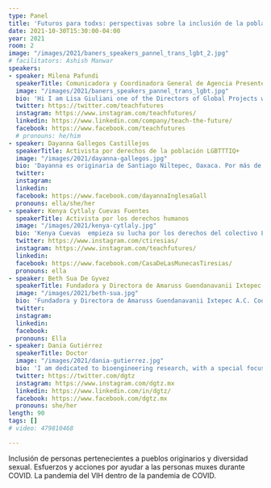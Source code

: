 ```yaml
---
type: Panel
title: 'Futuros para todxs: perspectivas sobre la inclusión de la población LGBTTTIQ+ desde las personas Trans y los pueblos indígenas'
date: 2021-10-30T15:30:00-04:00
year: 2021
room: 2
image: "/images/2021/baners_speakers_pannel_trans_lgbt_2.jpg"
# facilitators: Ashish Manwar
speakers:
- speaker: Milena Pafundi
  speakerTitle: Comunicadora y Coordinadora General de Agencia Presentes en México
  image: "/images/2021/baners_speakers_pannel_trans_lgbt.jpg"
  bio: 'Hi I am Lisa Giuliani one of the Directors of Global Projects with Teach the Future. Beginning in April of 2021 my team and I were selected to partner with the School of International Futures to create an award for youth titled Next Generation of Foresight Practitioners - Young Voices (NGFP - YV).  We found that there was a need to recognize and celebrate the next generation of changemakers who are taking action and leading the way to create a more sustainable world.'
  twitter: https://twitter.com/teachfutures
  instagram: https://www.instagram.com/teachfutures/
  linkedin: https://www.linkedin.com/company/teach-the-future/
  facebook: https://www.facebook.com/teachfutures
  # pronouns: he/him
- speaker: Dayanna Gallegos Castillejos
  speakerTitle: Activista por derechos de la población LGBTTTIQ+
  image: "/images/2021/dayanna-gallegos.jpg"
  bio: 'Dayanna es originaria de Santiago Niltepec, Oaxaca. Por más de cinco años ha trabajado como activista en la defensa de los derechos humanos de población LGBTTTIQ+ en la región del istmo de Tehuantepec Oaxaca. Durante el 2017 fue directora de la División Municipal de Diversidad Sexual Santiago Niltepec, Oaxaca. Dayanna es parte de la comunidad muxe y a través de las redes de apoyo que ha creado impulsa proyectos de nivel internacional y nacional para el empoderamiento de personas trans; asesoría, atención y capacitación en la lucha contra el VIH así como acompañamiento en casos de discriminación y exclusión.'
  twitter: 
  instagram: 
  linkedin: 
  facebook: https://www.facebook.com/dayannaInglesaGall
  pronouns: ella/she/her
- speaker: Kenya Cytlaly Cuevas Fuentes
  speakerTitle: Activista por los derechos humanos
  image: "/images/2021/kenya-cytlaly.jpg"
  bio: 'Kenya Cuevas  empieza su lucha por los derechos del colectivo LGBTTT. En 2019 funda su Asociación Civil Casa de las Muñecas Tiresias, que busca brindarle apoyo a poblaciones de escasos recursos, personas privadas de la libertad, usuarixs de drogas, personas en situación de calle, personas que viven con VIH, trabajadorxs sexuales y a todoxs aquellxs que forman parte del colectivo LGBT+. Alega que una parte de ella siempre se identificará con cada uno de estos grupos. Después, en el 2020, inaugura el primer refugio para mujeres trans en México, que lleva el nombre de Paola Buenrostro, y con el que sigue apoyando a que las mujeres trans puedan llevar una vida digna y libre de violencia.'
  twitter: https://www.instagram.com/ctiresias/
  instagram: https://www.instagram.com/teachfutures/
  linkedin: 
  facebook: https://www.facebook.com/CasaDeLasMunecasTiresias/
  pronouns: ella
- speaker: Beth Sua De Gyvez
  speakerTitle: Fundadora y Directora de Amaruss Guendanavanii Ixtepec A.C.
  image: "/images/2021/beth-sua.jpg"
  bio: 'Fundadora y Directora de Amaruss Guendanavanii Ixtepec A.C. Coordinadora de Diversidad Sexual en el H. Ayuntamiento de Cd. Ixtepec Oaxaca. A través de su asociación civil, Beth Sua realiza las siguientes actividades: Trabajo de prevención en lucha frente al VIH e ITS, así como pruebas rapidas de VIH y Sifilis.Organización talleres y conferencias dirigidos a la prevención del VIH, Derechos Humanos, Identidad de Género, Comunicación entre otros. Gestión de actividades de prevención con diferentes grupos/poblaciones tales como: LGBTTTI+, Uniformados, Transportistas, adolescentes, Amas de Casa, PVV’S, HSH, Migrantes, etc. Creación de vinculos con otras organizaciones nacionales: Red Vihve Trans, colectivo Trans por la Libertad de Ser y Decidir, Coalicion Mexicana LGBTTTI+, Observatorio Nacional de Crimenes de Odio, red Preven LGBT Istmo, Fundacion Arcoiris.'
  twitter: 
  instagram: 
  linkedin: 
  facebook: 
  pronouns: Ella
- speaker: Dania Gutiérrez
  speakerTitle: Doctor
  image: "/images/2021/dania-gutierrez.jpg"
  bio: 'I am dedicated to bioengineering research, with a special focus in applications to neuroscience. Also, as a transgender woman, I am a committed activist for the causes of the LGBT+ community.'
  twitter: https://twitter.com/dgtz
  instagram: https://www.instagram.com/dgtz.mx
  linkedin: https://www.linkedin.com/in/dgtz/
  facebook: https://www.facebook.com/dgtz.mx
  pronouns: she/her
length: 90
tags: []
# video: 479810468

---
```


Inclusión de personas pertenecientes a pueblos originarios y diversidad sexual. Esfuerzos y acciones por ayudar a las personas muxes durante COVID. La pandemia del VIH dentro de la pandemia de COVID.